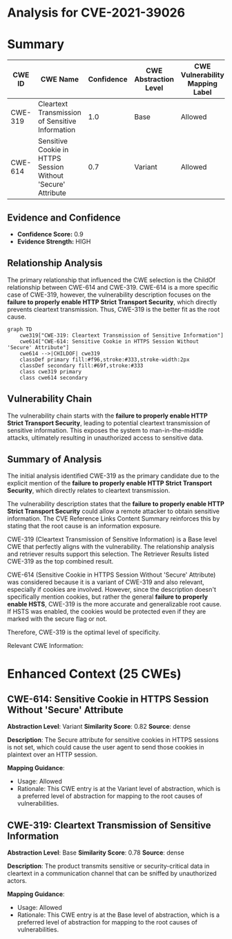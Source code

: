 # Analysis for CVE-2021-39026

# Summary
| CWE ID | CWE Name | Confidence | CWE Abstraction Level | CWE Vulnerability Mapping Label | CWE-Vulnerability Mapping Notes |
|---|---|---|---|---|---|
| CWE-319 | Cleartext Transmission of Sensitive Information | 1.0 | Base | Allowed | Primary CWE |
| CWE-614 | Sensitive Cookie in HTTPS Session Without 'Secure' Attribute | 0.7 | Variant | Allowed | Secondary Candidate |

## Evidence and Confidence

*   **Confidence Score:** 0.9
*   **Evidence Strength:** HIGH

## Relationship Analysis
The primary relationship that influenced the CWE selection is the ChildOf relationship between CWE-614 and CWE-319. CWE-614 is a more specific case of CWE-319, however, the vulnerability description focuses on the **failure to properly enable HTTP Strict Transport Security**, which directly prevents cleartext transmission. Thus, CWE-319 is the better fit as the root cause.

```mermaid
graph TD
    cwe319["CWE-319: Cleartext Transmission of Sensitive Information"]
    cwe614["CWE-614: Sensitive Cookie in HTTPS Session Without 'Secure' Attribute"]
    cwe614 -->|CHILDOF| cwe319
    classDef primary fill:#f96,stroke:#333,stroke-width:2px
    classDef secondary fill:#69f,stroke:#333
    class cwe319 primary
    class cwe614 secondary
```

## Vulnerability Chain
The vulnerability chain starts with the **failure to properly enable HTTP Strict Transport Security**, leading to potential cleartext transmission of sensitive information. This exposes the system to man-in-the-middle attacks, ultimately resulting in unauthorized access to sensitive data.

## Summary of Analysis
The initial analysis identified CWE-319 as the primary candidate due to the explicit mention of the **failure to properly enable HTTP Strict Transport Security**, which directly relates to cleartext transmission.

The vulnerability description states that the **failure to properly enable HTTP Strict Transport Security** could allow a remote attacker to obtain sensitive information. The CVE Reference Links Content Summary reinforces this by stating that the root cause is an information exposure.

CWE-319 (Cleartext Transmission of Sensitive Information) is a Base level CWE that perfectly aligns with the vulnerability. The relationship analysis and retriever results support this selection. The Retriever Results listed CWE-319 as the top combined result.

CWE-614 (Sensitive Cookie in HTTPS Session Without 'Secure' Attribute) was considered because it is a variant of CWE-319 and also relevant, especially if cookies are involved. However, since the description doesn't specifically mention cookies, but rather the general **failure to properly enable HSTS**, CWE-319 is the more accurate and generalizable root cause. If HSTS was enabled, the cookies would be protected even if they are marked with the secure flag or not.

Therefore, CWE-319 is the optimal level of specificity.

Relevant CWE Information:

# Enhanced Context (25 CWEs)

## CWE-614: Sensitive Cookie in HTTPS Session Without 'Secure' Attribute
**Abstraction Level**: Variant
**Similarity Score**: 0.82
**Source**: dense

**Description**:
The Secure attribute for sensitive cookies in HTTPS sessions is not set, which could cause the user agent to send those cookies in plaintext over an HTTP session.

**Mapping Guidance**:
- Usage: Allowed
- Rationale: This CWE entry is at the Variant level of abstraction, which is a preferred level of abstraction for mapping to the root causes of vulnerabilities.

## CWE-319: Cleartext Transmission of Sensitive Information
**Abstraction Level**: Base
**Similarity Score**: 0.78
**Source**: dense

**Description**:
The product transmits sensitive or security-critical data in cleartext in a communication channel that can be sniffed by unauthorized actors.

**Mapping Guidance**:
- Usage: Allowed
- Rationale: This CWE entry is at the Base level of abstraction, which is a preferred level of abstraction for mapping to the root causes of vulnerabilities.